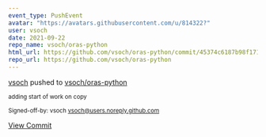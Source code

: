 ```yaml
---
event_type: PushEvent
avatar: "https://avatars.githubusercontent.com/u/814322?"
user: vsoch
date: 2021-09-22
repo_name: vsoch/oras-python
html_url: https://github.com/vsoch/oras-python/commit/45374c6187b98f171f85dffd75a31877b6ec12ce
repo_url: https://github.com/vsoch/oras-python
---
```


<a href='https://github.com/vsoch' target='_blank'>vsoch</a> pushed to <a href='https://github.com/vsoch/oras-python' target='_blank'>vsoch/oras-python</a>

<small>adding start of work on copy

Signed-off-by: vsoch <vsoch@users.noreply.github.com></small>

<a href='https://github.com/vsoch/oras-python/commit/45374c6187b98f171f85dffd75a31877b6ec12ce' target='_blank'>View Commit</a>